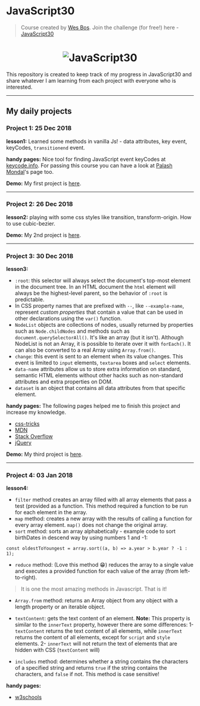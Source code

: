 # JavaScript30

> Course created by [Wes Bos](https://github.com/wesbos). Join the challenge (for free!) here - [JavaScript30](https://javascript30.com/account)

<h1 align="center">
  <img src="https://javascript30.com/images/JS3-social-share.png" style="max-width:100%" alt="JavaScript30" />
</h1>

This repository is created to keep track of my progress in JavaScript30 and share whatever I am learning from each project with everyone who is interested. 

---

## My daily projects

### Project 1: 25 Dec 2018

**lesson1:** Learned some methods in vanilla Js! - data attributes, key event, keyCodes, `transitionend` event.

**handy pages:** Nice tool for finding JavaScript event keyCodes at [keycode.info](http://keycode.info/). For passing this course you can have a look at [Palash Mondal](https://github.com/palashmon)'s page too.

**Demo:** My first project is [here](https://ellimoty.github.io/Vanilla-Javascript30/Project01-DrumKit/index.html).

---

### Project 2: 26 Dec 2018

**lesson2:** playing with some css styles like transition, transform-origin. How to use cubic-bezier.

**Demo:** My 2nd project is [here](https://ellimoty.github.io/Vanilla-Javascript30/Project02-JS.CSS.Clock/html/index.html).

---

### Project 3: 30 Dec 2018

**lesson3:** 
- `:root`: this selector will always select the document's top-most element in the document tree. In an HTML document the `html` element will always be the highest-level parent, so the behavior of `:root` is predictable.
- In CSS property names that are prefixed with `--`, like `--example-name`, represent *custom properties* that contain a value that can be used in other declarations using the `var()` function.
- `NodeList` objects are collections of nodes, usually returned by properties such as `Node.childNodes` and methods such as `document.querySelectorAll()`. It's like an array (but it isn't). Although NodeList is not an Array, it is possible to iterate over it with `forEach()`. It can also be converted to a real Array using `Array.from()`.
- `change`: this event is sent to an element when its value changes. This event is limited to `input` elements, `textarea` boxes and `select` elements.
- `data-name` attributes allow us to store extra information on standard, semantic HTML elements without other hacks such as non-standard attributes and extra properties on DOM.
- `dataset` is an object that contains all data attributes from that specific element.

**handy pages:** The following pages helped me to finish this project and increase my knowledge.
- [css-tricks](https://css-tricks.com)
- [MDN](https://developer.mozilla.org)
- [Stack Overflow](https://stackoverflow.com)
- [jQuery](https://api.jquery.com)

**Demo:** My third project is [here](https://ellimoty.github.io/Vanilla-Javascript30/Project03-CSSVariables/index.html).

--- 

### Project 4: 03 Jan 2018

**lesson4:**
- `filter` method creates an array filled with all array elements that pass a test (provided as a function. This method required a function to be run for each element in the array.
- `map` method: creates a new array with the results of calling a function for every array element. `map()` does not change the original array.
- `sort` method: sorts an array alphabetically - example code to sort birthDates in descend way by using numbers 1 and -1:
```
const oldestToYoungest = array.sort((a, b) => a.year > b.year ? -1 : 1);
```
- `reduce` method: (Love this method :grin:) reduces the array to a single value and executes a provided function for each value of the array (from left-to-right).
> It is one the most amazing methods in Javascript. That is it!
- `Array.from` method: returns an Array object from any object with a length property or an iterable object.
- `textContent`: gets the text content of an element.
**Note:** This property is similar to the `innerText` property, however there are some differences:
   1- `textContent` returns the text content of all elements, while `innerText` returns the content of all elements, except for `script` and `style` elements.
   2- `innerText` will not return the text of elements that are hidden with CSS (`textContent` will)

- `includes` method: determines whether a string contains the characters of a specified string and returns `true` if the string contains the characters, and `false` if not. This method is case sensitive!

**handy pages:** 
- [w3schools](https://www.w3schools.com)